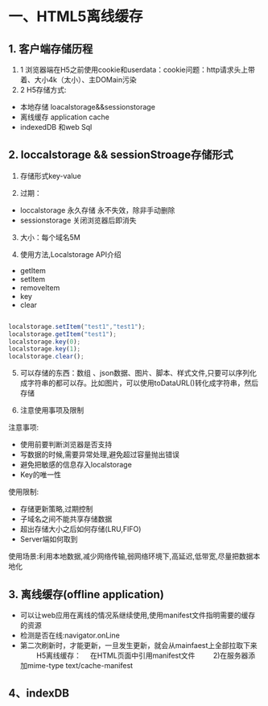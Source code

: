 
# 一、HTML5离线缓存

## 1. 客户端存储历程  

1. 1 浏览器端在H5之前使用cookie和userdata：cookie问题：http请求头上带着、大小4k（太小）、主DOMain污染
1. 2 H5存储方式:
+ 本地存储 loacalstorage&&sessionstorage
+ 离线缓存 application cache
+ indexedDB 和web Sql

## 2. loccalstorage && sessionStroage存储形式

 1. 存储形式key-value

 2. 过期：

* loccalstorage 永久存储 永不失效，除非手动删除
* sessionstorage 关闭浏览器后即消失

3. 大小：每个域名5M

4. 使用方法,Localstorage API介绍

* getItem
* setItem
* removeItem
* key
* clear

```javascript
```

```javascript
localstorage.setItem("test1","test1");
localstorage.getItem("test1");
localstorage.key(0);
localstorage.key(1);
localstorage.clear();
```

5. 可以存储的东西：数组 、json数据、图片、脚本、样式文件,只要可以序列化成字符串的都可以存。比如图片，可以使用toDataURL()转化成字符串，然后存储　

6. 注意使用事项及限制

 注意事项:

+ 使用前要判断浏览器是否支持
+ 写数据的时候,需要异常处理,避免超过容量抛出错误
+ 避免把敏感的信息存入localstorage
+ Key的唯一性

使用限制:

+ 存储更新策略,过期控制
+ 子域名之间不能共享存储数据
+ 超出存储大小之后如何存储(LRU,FIFO)
+ Server端如何取到

使用场景:利用本地数据,减少网络传输,弱网络环境下,高延迟,低带宽,尽量把数据本地化

## 3. 离线缓存(offline application)
* 可以让web应用在离线的情况系继续使用,使用manifest文件指明需要的缓存的资源
* 检测是否在线:navigator.onLine
* 第二次刷新时，才能更新，一旦发生更新，就会从mainfaest上全部拉取下来
　
　H5离线缓存：
　在HTML页面中引用manifest文件
　　<html manifest=”sample.appcache”>
  2)在服务器添加mime-type text/cache-manifest
　
　
## 4、indexDB